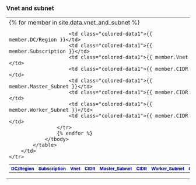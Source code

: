 
<h3>Vnet and subnet</h3>
<table>
    <tr>
        <td>
            <table style="white-space:nowrap;font-size:12px">
                <thead>
			<style>
		          .colored-heading {
				background-colour: red;
				color: DarkBlue;
			}
			</style>
                    <tr>
                        <th class="colored-heading">DC/Region</th>
                        <th class="colored-heading">Subscription</th>
            			<th class="colored-heading">Vnet</th>
                        <th class="colored-heading">CIDR</th>
                        <th class="colored-heading">Master_Subnet</th>
			            <th class="colored-heading">CIDR</th>
                        <th class="colored-heading">Worker_Subnet</th>
                        <th class="colored-heading">CIDR</th>
                    </tr>
                </thead>
		    <style>
		          .colored-data1 {
		            background-colour: black;
		            color: Gunmetal Gray;
			}
		    </style>
                <tbody>
                    {% for member in site.data.vnet_and_subnet %}
                    <tr>
                     
                        <td class="colored-data1">{{ member.DC/Region }}</td>
			            <td class="colored-data1">{{ member.Subscription }}</td>
                        <td class="colored-data1">{{ member.Vnet }}</td>
                        <td class="colored-data1">{{ member.CIDR }}</td>
			            <td class="colored-data1">{{ member.Master_Subnet }}</td>
                        <td class="colored-data1">{{ member.CIDR }}</td>
                        <td class="colored-data1">{{ member.Worker_Subnet }}</td>
                        <td class="colored-data1">{{ member.CIDR }}</td>
                    </tr>
                    {% endfor %}
                </tbody>
            </table>
        </td>
    </tr>
</table>
